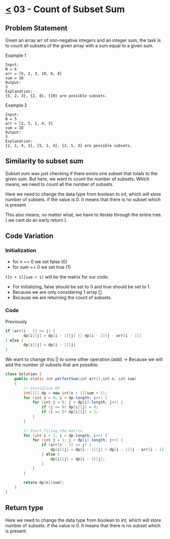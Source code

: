 # [<](../Readme.md) 03 - Count of Subset Sum

## Problem Statement
Given an array arr of non-negative integers and an integer sum, the task is to count all 
subsets of the given array with a sum equal to a given sum.

Example 1
```
Input: 
N = 6
arr = [5, 2, 3, 10, 6, 8]
sum = 10
Output: 
3
Explanation: 
{5, 2, 3}, {2, 8}, {10} are possible subsets.
```

Example 2
```
Input: 
N = 5
arr = [2, 5, 1, 4, 3]
sum = 10
Output: 
3
Explanation: 
{2, 1, 4, 3}, {5, 1, 4}, {2, 5, 3} are possible subsets.
```

## Similarity to subset sum
Subset sum was just checking if there exists one subset that totals to the given sum. 
But here, we want to count the number of subsets. Which means, we need to count all the number of subsets.

Here we need to change the data type from boolean to int, which will store number of subsets. if the value is 0.
It means that there is no subset which is present.

This also means, no matter what, we have to iterate through the entire tree. (  we cant do an early return ).

## Code Variation
### Initialization
- for n == 0 we set false (0)
- for sum == 0 we set true (1) 

`t[n + 1][sum + 1]` will be the matrix for our code.

- For initializing, false should be set to 0 and true should be set to 1.
- Because we are only considering 1 array []
- Because we are returning the count of subsets.

### Code
Previously
```java
if (arr[i - 1] <= j) {
        dp[i][j] = dp[i - 1][j] || dp[i - 1][j - arr[i - 1]]
} else {
        dp[i][j] = dp[i - 1][j]
}
```

We want to change this || to some other operation (add) -> Because we will add the number of subsets that are possible.

```java
class Solution {
    public static int perfectSum(int arr[],int n, int sum)
    {
        // Initialize DP
        int[][] dp = new int[n + 1][sum + 1];
        for (int i = 0; i < dp.length; i++) {
            for (int j = 0; j < dp[i].length; j++) {
                if (j == 0) dp[i][j] = 0;
                if (i == 0) dp[i][j] = 1;
            }
        }
        
        // Start filing the matrix
        for (int i = 1; i < dp.length; i++) {
            for (int j = 1; j < dp[i].length; j++) {
                if (arr[i - 1] <= j) {
                    dp[i][j] = dp[i - 1][j] + dp[i - 1][j - arr[i - 1]];
                } else {
                    dp[i][j] = dp[i - 1][j];
                }
            }
        }
        
        return dp[n][sum];
    }
}
```

## Return type
Here we need to change the data type from boolean to int, which will store number of subsets. if the value is 0.
It means that there is no subset which is present.
